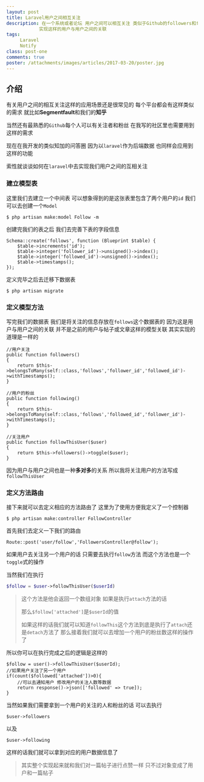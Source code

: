 ```yaml
---
layout: post
title: Laravel用户之间相互关注
description: 在一个系统或者论坛 用户之间可以相互关注 类似于Github的followers和following这样的应用场景 在laravel我们也可以去
            实现这样的用户与用户之间的关联
tags:
     Laravel
     Notify
class: post-one
comments: true
poster: /attachments/images/articles/2017-03-20/poster.jpg
---
```

## 介绍
有关用户之间的相互关注这样的应用场景还是很常见的 每个平台都会有这样类似的需求  就比如**Segmentfault**和我们的**知乎**

当然还有最熟悉的`Github`每个人可以有关注者和粉丝 在我写的社区里也需要用到这样的需求 

现在在我开发的类似知加的问答圈 因为以`laravel`作为后端数据 也同样会应用到这样的功能

索性就谈谈如何在`laravel`中去实现我们用户之间的互相关注

### 建立模型表
这里我们去建立一个中间表 可以想象得到的是这张表里包含了两个用户的`id` 我们可以去创建一个`Model`
```shell
$ php artisan make:model Follow -m
```

创建完我们的表之后 我们去完善下表的字段信息
```php?start_inline=1
Schema::create('follows', function (Blueprint $table) {
    $table->increments('id');
    $table->integer('follower_id')->unsigned()->index();
    $table->integer('followed_id')->unsigned()->index();
    $table->timestamps();
});
```
定义完毕之后去迁移下数据表
```shell
$ php artisan migrate
```

### 定义模型方法
写完我们的数据表 我们是将关注的信息存放在`follows`这个数据表的 因为这是用户与用户之间的关联 
并不是之前的用户与帖子或文章这样的模型关联 其实实现的道理是一样的 
```php?start_inline=1
//用户关注
public function followers()
{
    return $this->belongsToMany(self::class,'follows','follower_id','followed_id')->withTimestamps();
}

//用户的粉丝
public function following()
{
    return $this->belongsToMany(self::class,'follows','followed_id','follower_id')->withTimestamps();
}

//关注用户
public function followThisUser($user)
{
    return $this->followers()->toggle($user);
}
```
因为用户与用户之间也是一种**多对多**的关系 所以我将关注用户的方法写成`followThisUser`

### 定义方法路由
接下来就可以去定义相应的方法路由了 这里为了使用方便我定义了一个控制器
```shell
$ php artisan make:controller FollowController
```

首先我们去定义一下我们的路由
```php?start_inline=1
Route::post('user/follow','FollowersController@follow');
```

如果用户去关注另一个用户的话 只需要去执行`follow`方法 而这个方法也是一个`toggle`式的操作

当然我们在执行
```php
$follow = $user->followThisUser($userId)
```

> 这个方法是他会返回一个数组对象 如果是执行`attach`方法的话 
>
>那么`$follow['attached']`是`$userId`的值
> 
> 如果这样的话我们就可以知道`followThis`这个方法到底是执行了`attach`还是`detach`方法了 
> 那么接着我们就可以去增加一个用户的粉丝数这样的操作了

所以你可以在执行完成之后的逻辑是这样的
```php?start_inline=1
$follow = user()->followThisUser($userId);
//如果用户关注了另一个用户
if(count($followed['attached'])>0){
    //可以去通知用户 修改用户的关注人数等数据
    return response()->json(['followed' => true]);
}
```
当然如果我们需要拿到一个用户的关注的人和粉丝的话 可以去执行
```php?start_inline=1
$user->followers 
```
以及
```php?start_inline=1
$user->following
```
这样的话我们就可以拿到对应的用户数据信息了

> 其实整个实现起来就和我们对一篇帖子进行点赞一样 只不过对象变成了用户和一篇帖子